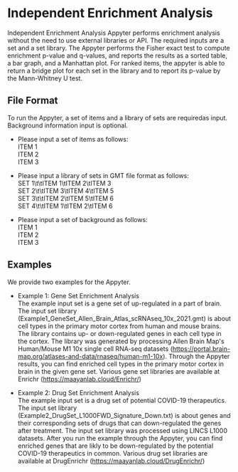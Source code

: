 # Independent Enrichment Analysis

Independent Enrichment Analysis Appyter performs enrichment analysis without the need to use external libraries or API. The required inputs are a  set and a set library. The Appyter performs the Fisher exact test to compute enrichment p-value and q-values, and reports the results as a sorted table, a bar graph, and a Manhattan plot. For ranked items, the appyter is able to return a bridge plot for each set in the library and to report its p-value by the Mann-Whitney U test. 

## **File Format**
To run the Appyter, a set of items and a library of sets are requiredas input. Background information input is optional.

* Please input a set of items as follows:  
ITEM 1  
ITEM 2  
ITEM 3  

* Please input a library of sets in GMT file format as follows:  
SET 1\t\tITEM 1\tITEM 2\tITEM 3  
SET 2\t\tITEM 3\tITEM 4\tITEM 5  
SET 3\t\tITEM 2\tITEM 5\tITEM 6  
SET 4\t\tITEM 1\tITEM 2\tITEM 6  

* Please input a set of background as follows:  
ITEM 1  
ITEM 2  
ITEM 3  


## **Examples**
We provide two examples for the Appyter.  

* Example 1: Gene Set Enrichment Analysis  
The example input set is a gene set of up-regulated in a part of brain. The input set library (Example1_GeneSet_Allen_Brain_Atlas_scRNAseq_10x_2021.gmt) is about cell types in the primary motor cortex from human and mouse brains. The library contains up- or down-regulated genes in each cell type in the cortex. The library was generated by processing Allen Brain Map's Human/Mouse M1 10x single cell RNA-seq datasets (https://portal.brain-map.org/atlases-and-data/rnaseq/human-m1-10x). Through the Appyter results, you can find enriched cell types in the primary motor cortex in brain in the given gene set. Various gene set libraries are available at Enrichr (https://maayanlab.cloud/Enrichr/)  

* Example 2: Drug Set Enrichment Analysis  
The example input set is a drug set of potential COVID-19 therapeutics. The input set library (Example2_DrugSet_L1000FWD_Signature_Down.txt) is about genes and their corresponding sets of drugs that can down-regulated the genes after treatment. The input set library was processed using LINCS L1000 datasets. After you run the example through the Appyter, you can find enriched genes that are likly to be down-regulated by the potential COVID-19 therapeutics in common. Various drug set libraries are available at DrugEnrichr (https://maayanlab.cloud/DrugEnrichr/) 

